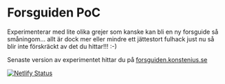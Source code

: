 # Forsguiden PoC

Experimenterar med lite olika grejer som kanske kan bli en ny forsguide så småningom... allt är dock mer eller mindre ett jättestort 
fulhack just nu så blir inte förskräckt av det du hittar!!!  :-)

Senaste version av experimentet hittar du på [forsguiden.konstenius.se](https://forsguiden.konstenius.se/)

[![Netlify Status](https://api.netlify.com/api/v1/badges/c58d270b-2c46-44e8-8dae-64739433fa43/deploy-status)](https://app.netlify.com/sites/adoring-mcclintock-3042fb/deploys)


